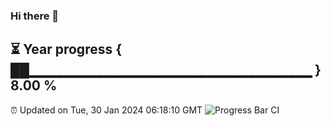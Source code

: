 ### Hi there 👋
⏳ Year progress { ██▁▁▁▁▁▁▁▁▁▁▁▁▁▁▁▁▁▁▁▁▁▁▁▁▁▁▁▁ } 8.00 %
---
⏰ Updated on Tue, 30 Jan 2024 06:18:10 GMT
![Progress Bar CI](https://github.com/liununu/liununu/workflows/Progress%20Bar%20CI/badge.svg)
